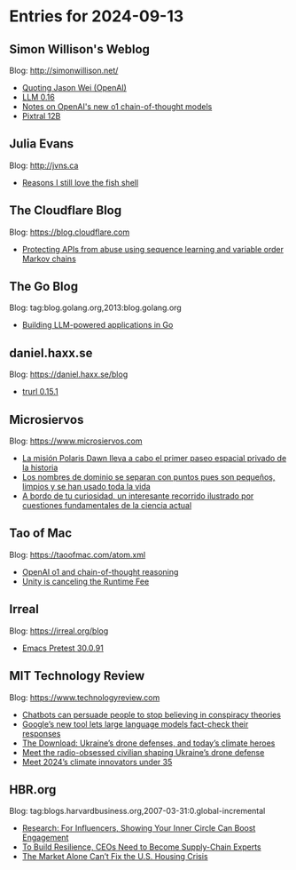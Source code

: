 # Entries for 2024-09-13
## Simon Willison's Weblog 
Blog: http://simonwillison.net/ 

- [Quoting Jason Wei (OpenAI)](https://simonwillison.net/2024/Sep/12/jason-wei-openai/#atom-everything)
- [LLM 0.16](https://simonwillison.net/2024/Sep/12/llm-016/#atom-everything)
- [Notes on OpenAI's new o1 chain-of-thought models](https://simonwillison.net/2024/Sep/12/openai-o1/#atom-everything)
- [Pixtral 12B](https://simonwillison.net/2024/Sep/11/pixtral/#atom-everything)
## Julia Evans 
Blog: http://jvns.ca 

- [Reasons I still love the fish shell](https://jvns.ca/blog/2024/09/12/reasons-i--still--love-fish/)
##  The Cloudflare Blog  
Blog: https://blog.cloudflare.com 

- [Protecting APIs from abuse using sequence learning and variable order Markov chains](https://blog.cloudflare.com/protecting-apis-from-abuse-using-sequence-learning-and-variable-order-markov)
## The Go Blog 
Blog: tag:blog.golang.org,2013:blog.golang.org 

- [Building LLM-powered applications in Go](https://go.dev/blog/llmpowered)
## daniel.haxx.se 
Blog: https://daniel.haxx.se/blog 

- [trurl 0.15.1](https://daniel.haxx.se/blog/2024/09/12/trurl-0-15-1/)
## Microsiervos 
Blog: https://www.microsiervos.com 

- [La misión Polaris Dawn lleva a cabo el primer paseo espacial privado de la historia](https://www.microsiervos.com/archivo/espacio/polaris-dawn-primer-paseo-espacial-privado.html)
- [Los nombres de dominio se separan con puntos pues son pequeños, limpios y se han usado toda la vida](https://www.microsiervos.com/archivo/internet/nombres-dominio-separan-puntos.html)
- [A bordo de tu curiosidad, un interesante recorrido ilustrado por cuestiones fundamentales de la ciencia actual](https://www.microsiervos.com/archivo/libros/a-bordo-curiosidad-briones.html)
## Tao of Mac 
Blog: https://taoofmac.com/atom.xml 

- [OpenAI o1 and chain-of-thought reasoning](https://taoofmac.com/space/links/2024/09/12/2030)
- [Unity is canceling the Runtime Fee](https://taoofmac.com/space/links/2024/09/12/1700)
## Irreal 
Blog: https://irreal.org/blog 

- [Emacs Pretest 30.0.91](https://irreal.org/blog/?p=12441)
## MIT Technology Review 
Blog: https://www.technologyreview.com 

- [Chatbots can persuade people to stop believing in conspiracy theories](https://www.technologyreview.com/2024/09/12/1103930/chatbots-can-persuade-people-to-stop-believing-in-conspiracy-theories/)
- [Google’s new tool lets large language models fact-check their responses](https://www.technologyreview.com/2024/09/12/1103926/googles-new-tool-lets-large-language-models-fact-check-their-responses/)
- [The Download: Ukraine’s drone defenses, and today’s climate heroes](https://www.technologyreview.com/2024/09/12/1103921/the-download-ukraines-drone-defenses-and-todays-climate-heroes/)
- [Meet the radio-obsessed civilian shaping Ukraine’s drone defense](https://www.technologyreview.com/2024/09/12/1103833/ukraine-russia-drone-war-flash-radio-serhii-beskrestnov-social-media/)
- [Meet 2024’s climate innovators under 35](https://www.technologyreview.com/2024/09/12/1103908/climate-innovators-2024/)
## HBR.org 
Blog: tag:blogs.harvardbusiness.org,2007-03-31:0.global-incremental 

- [Research: For Influencers, Showing Your Inner Circle Can Boost Engagement](https://hbr.org/2024/09/research-for-influencers-showing-your-inner-circle-can-boost-engagement)
- [To Build Resilience, CEOs Need to Become Supply-Chain Experts](https://hbr.org/2024/09/to-build-resilience-ceos-need-to-become-supply-chain-experts)
- [The Market Alone Can’t Fix the U.S. Housing Crisis](https://hbr.org/2024/09/the-market-alone-cant-fix-the-u-s-housing-crisis)